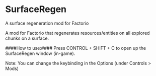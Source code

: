 # SurfaceRegen
A surface regeneration mod for Factorio

A mod for Factorio that regenerates resources/entities on all explored chunks on a surface.

####How to use:####
Press CONTROL + SHIFT + C to open up the SurfaceRegen window (in-game).

Note: You can change the keybinding in the Options (under Controls > Mods)
